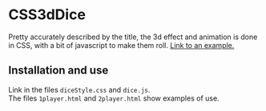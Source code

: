 CSS3dDice
=========

Pretty accurately described by the title, the 3d effect and animation is done in CSS, with a bit of javascript to make them roll. [Link to an example.](https://ben-ramchandani.github.io/CSS3DDice/1player.html)


Installation and use
--------------------

Link in the files `diceStyle.css` and `dice.js`.  
The files `1player.html` and `2player.html` show examples of use.

